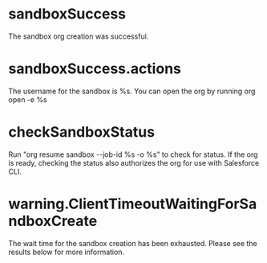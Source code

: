 # sandboxSuccess

The sandbox org creation was successful.

# sandboxSuccess.actions

The username for the sandbox is %s.
You can open the org by running
org open -e %s

# checkSandboxStatus

Run "org resume sandbox --job-id %s -o %s" to check for status.
If the org is ready, checking the status also authorizes the org for use with Salesforce CLI.

# warning.ClientTimeoutWaitingForSandboxCreate

The wait time for the sandbox creation has been exhausted. Please see the results below for more information.
